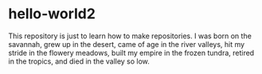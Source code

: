 # hello-world2
This repository is just to learn how to make repositories.
I was born on the savannah, grew up in the desert, came of age in the river valleys, hit my stride in the flowery meadows, built my empire in the frozen tundra, retired in the tropics, and died in the valley so low.
